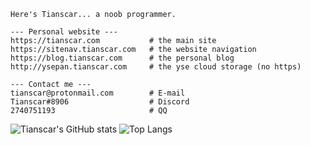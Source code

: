 ```
Here's Tianscar... a noob programmer.

--- Personal website ---
https://tianscar.com           # the main site
https://sitenav.tianscar.com   # the website navigation
https://blog.tianscar.com      # the personal blog
http://ysepan.tianscar.com     # the yse cloud storage (no https)

--- Contact me ---
tianscar@protonmail.com        # E-mail
Tianscar#8906                  # Discord
2740751193                     # QQ
```

![Tianscar's GitHub stats](https://github-readme-stats.vercel.app/api?username=Tianscar)
![Top Langs](https://github-readme-stats.vercel.app/api/top-langs/?username=Tianscar&langs_count=8&layout=compact)
